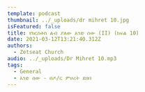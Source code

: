 ```yaml
---
template: podcast
thumbnail: ../_uploads/dr mihret 10.jpg
isFeatured: false
title: የክርስቶስ ልብ ያለው አንድ ሰው (II) (ክፍል 10)
date: 2021-03-12T13:21:40.312Z
authors:
  - Zetseat Church
audio: ../_uploads/Dr Mihret 10.mp3
tags:
  - General
  - አንድ ሰው - በዶ/ር ምሀረት ደበበ
---
```

